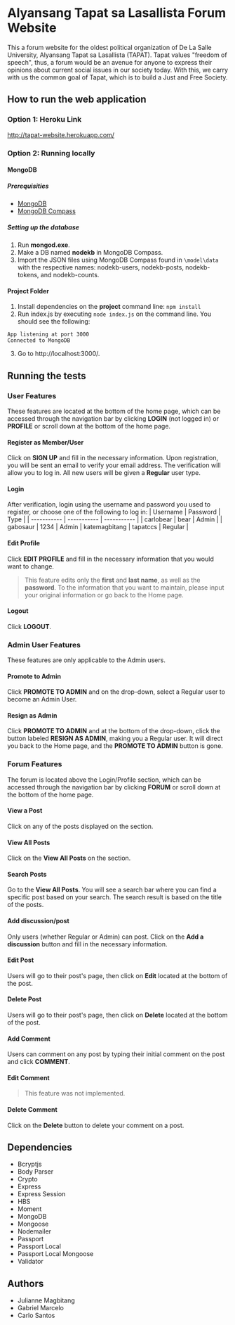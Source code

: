 # Alyansang Tapat sa Lasallista Forum Website
This a forum website for the oldest political organization of De La Salle University, Alyansang Tapat sa Lasallista (TAPAT). Tapat values "freedom of speech", thus, a forum would be an avenue for anyone to express their opinions about current social issues in our society today. With this, we carry with us the common goal of Tapat, which is to build a Just and Free Society. 
## How to run the web application
### Option 1: Heroku Link
http://tapat-website.herokuapp.com/
### Option 2: Running locally
#### MongoDB
##### Prerequisities
- [MongoDB](https://www.mongodb.com/download-center/community)
- [MongoDB Compass](https://www.mongodb.com/download-center/compass)
##### Setting up the database
1. Run **mongod.exe**.
2. Make a DB named **nodekb** in MongoDB Compass.
3. Import the JSON files using MongoDB Compass found in `\model\data` with the respective names: nodekb-users, nodekb-posts, nodekb-tokens, and nodekb-counts.
#### Project Folder
1. Install dependencies on the **project** command line: `npm install`
2. Run index.js by executing `node index.js` on the command line. You should see the following:
```
App listening at port 3000
Connected to MongoDB
```
3. Go to http://localhost:3000/.

## Running the tests
### User Features
These features are located at the bottom of the home page, which can be accessed through the navigation bar by clicking **LOGIN** (not logged in) or **PROFILE** or scroll down at the bottom of the home page.
#### Register as Member/User
Click on **SIGN UP** and fill in the necessary information. Upon registration, you will be sent an email to verify your email address. The verification will allow you to log in. All new users will be given a **Regular** user type.
#### Login
After verification, login using the username and password you used to register, or choose one of the following to log in:
| Username | Password | Type |
| ----------- | ----------- | ----------- |
| carlobear | bear | Admin |
| gabosaur | 1234 | Admin
| katemagbitang | tapatccs | Regular |
#### Edit Profile
Click **EDIT PROFILE** and fill in the necessary information that you would want to change.
> This feature edits only the **first** and **last name**, as well as the **password**. To the information that you want to maintain, please input your original information or go back to the Home page.
#### Logout
Click **LOGOUT**.
### Admin User Features
These features are only applicable to the Admin users.
#### Promote to Admin
Click **PROMOTE TO ADMIN** and on the drop-down, select a Regular user to become an Admin User.
#### Resign as Admin
Click **PROMOTE TO ADMIN** and at the bottom of the drop-down, click the button labeled **RESIGN AS ADMIN**, making you a Regular user. It will direct you back to the Home page, and the **PROMOTE TO ADMIN** button is gone.

### Forum Features 
The forum is located above the Login/Profile section, which can be accessed through the navigation bar by clicking **FORUM** or scroll down at the bottom of the home page.
#### View a Post
Click on any of the posts displayed on the section.
#### View All Posts
Click on the **View All Posts** on the section.
#### Search Posts
Go to the **View All Posts**. You will see a search bar where you can find a specific post based on your search. The search result is based on the title of the posts.
#### Add discussion/post
Only users (whether Regular or Admin) can post. Click on the **Add a discussion** button and fill in the necessary information.
#### Edit Post
Users will go to their post's page, then click on **Edit** located at the bottom of the post.
#### Delete Post
Users will go to their post's page, then click on **Delete** located at the bottom of the post.
#### Add Comment
Users can comment on any post by typing their initial comment on the post and click **COMMENT**.
#### Edit Comment
> This feature was not implemented.
#### Delete Comment
Click on the **Delete** button to delete your comment on a post.
## Dependencies
- Bcryptjs
- Body Parser
- Crypto
- Express
- Express Session
- HBS
- Moment
- MongoDB
- Mongoose
- Nodemailer
- Passport
- Passport Local
- Passport Local Mongoose
- Validator

## Authors
- Julianne Magbitang
- Gabriel Marcelo
- Carlo Santos
